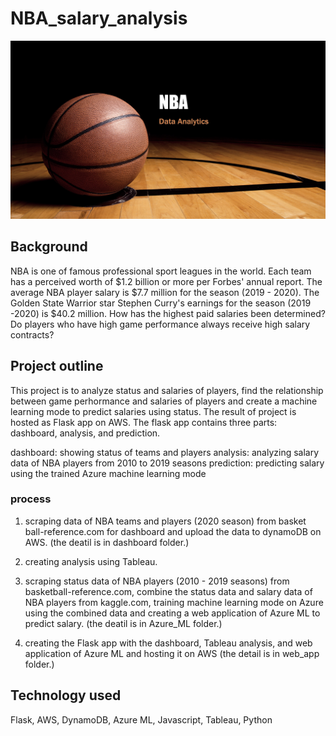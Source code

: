 # NBA_salary_analysis

![NBA_analytics](image/NBA_analytics.jpg)

## Background
NBA is one of famous professional sport leagues in the world. Each team has a perceived worth of $1.2 billion or more per Forbes' annual report. The average NBA player salary is $7.7 million for the season (2019 - 2020). The Golden State Warrior star Stephen Curry's earnings for the season (2019 -2020) is $40.2 million. How has the highest paid salaries been determined? Do players who have high game performance always receive high salary contracts?

## Project outline
This project is to analyze status and salaries of players, find the relationship between game perhormance and salaries of players and create a machine learning mode to predict salaries using status. The result of project is hosted as Flask app on AWS. The flask app contains three parts: dashboard, analysis, and prediction.

dashboard: showing status of teams and players
analysis: analyzing salary data of NBA players from 2010 to 2019 seasons
prediction: predicting salary using the trained Azure machine learning mode

### process
1. scraping data of NBA teams and players (2020 season) from basket ball-reference.com for dashboard and upload the data to dynamoDB on AWS. (the deatil is in dashboard folder.)

2. creating analysis using Tableau.

3. scraping status data of NBA players (2010 - 2019 seasons) from basketball-reference.com, combine the status data and salary data of NBA players from kaggle.com, training machine learning mode on Azure using the combined data and creating a web application of Azure ML to predict salary. (the deatil is in Azure_ML folder.)

4. creating the Flask app with the dashboard, Tableau analysis, and web application of Azure ML and hosting it on AWS (the detail is in web_app folder.)

## Technology used
Flask, AWS, DynamoDB, Azure ML, Javascript, Tableau, Python
